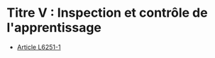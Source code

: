 # Titre V : Inspection et contrôle de l'apprentissage

* [Article L6251-1](./LEGIARTI000006904111.md)
